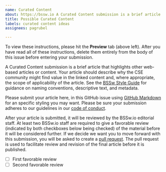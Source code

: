 ```yaml
---
name: Curated Content
about: https://bssw.io A Curated Content submission is a brief article that highlights other web-based articles or content.  Your article should describe why the CSE community might find value in the linked content and, where appropriate, the scope of applicability of the article.  
title: Possible Curated Content
labels: curated content ideas
assignees: pagrubel

---
```


To view these instructions, please hit the **Preview** tab (above left). After you have read all of these instructions, delete them entirely from the body of this issue before entering your submission.

A Curated Content submission is a brief article that highlights other web-based articles or content.  Your article should describe why the CSE community might find value in the linked content and, where appropriate, the scope of applicability of the article. See the [BSSw Style Guide](../StyleGuide.md) for guidance on naming conventions, descriptive text, and metadata.  

Please submit your article here, in this GitHub issue using [GitHub Markdown](https://guides.github.com/features/mastering-markdown) for an specific styling you may want. Please be sure your submission adheres to our guidelines in our [code of conduct](CODE_OF_CONDUCT.md).

After your article is submitted, it will be reviewed by the BSSw.io editorial staff. At least two BSSw.io staff are required to give a favorable review (indicated by both checkboxes below being checked) of the material before it will be considered further. If we decide we want you to move forward with this submission, you will be asked to create a [pull request](https://help.github.com/en/articles/creating-a-pull-request). The pull request is used to facilitate review and revision of the final article before it is published.

- [ ] First favorable review
- [ ] Second favorable review
